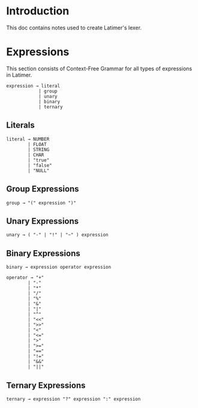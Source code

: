 # Introduction
This doc contains notes used to create Latimer's lexer.

# Expressions
This section consists of Context-Free Grammar for all types of expressions in Latimer.
```
expression → literal
            | group
            | unary
            | binary
            | ternary
```

## Literals
```
literal → NUMBER
        | FLOAT
        | STRING
        | CHAR
        | "true"
        | "false"
        | "NULL"
```

## Group Expressions
```
group → "(" expression ")"
```

## Unary Expressions
```
unary → ( "-" | "!" | "~" ) expression
```

## Binary Expressions
```
binary → expression operator expression

operator → "+"
        | "-"
        | "*"
        | "/"
        | "%"
        | "&"
        | "|"
        | "^"
        | "<<"
        | ">>"
        | "<"
        | "<="
        | ">"
        | ">="
        | "=="
        | "!="
        | "&&"
        | "||"
```

## Ternary Expressions
```
ternary → expression "?" expression ":" expression
```
